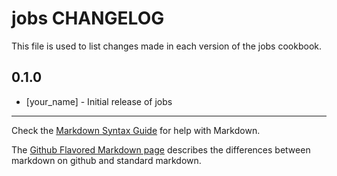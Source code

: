 jobs CHANGELOG
==============

This file is used to list changes made in each version of the jobs cookbook.

0.1.0
-----
- [your_name] - Initial release of jobs

- - -
Check the [Markdown Syntax Guide](http://daringfireball.net/projects/markdown/syntax) for help with Markdown.

The [Github Flavored Markdown page](http://github.github.com/github-flavored-markdown/) describes the differences between markdown on github and standard markdown.
